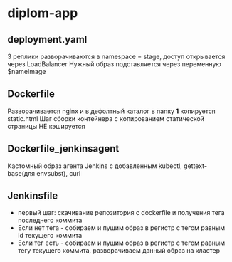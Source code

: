 # diplom-app

## deployment.yaml
3 реплики разворачиваются в namespace = stage, доступ открывается через LoadBalancer
Нужный образ подставляется через переменную $nameImage

## Dockerfile
Разворачивается nginx и в дефолтный каталог в папку **1** копируется static.html
Шаг сборки контейнера с копированием статической страницы НЕ кэшируется

## Dockerfile_jenkinsagent
Кастомный образ агента Jenkins с добавленным kubectl, gettext-base(для envsubst), curl

## Jenkinsfile

- первый шаг: скачивание репозитория с dockerfile и получения тега последнего коммита
- Если нет тега - собираем и пушим образ в регистр с тегом равным id текущего коммита
- Если тег есть - собираем и пушим образ в регистр с тегом равным тегу текущего коммита, разворачиваем данный образ на кластер